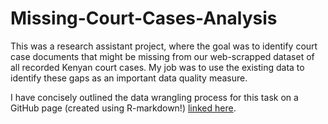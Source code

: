 # Missing-Court-Cases-Analysis
This was a research assistant project, where the goal was to identify court case documents that might be missing from our web-scrapped dataset of all recorded Kenyan court cases. My job was to use the existing data to identify these gaps as an important data quality measure. 

I have concisely outlined the data wrangling process for this task on a GitHub page (created using R-markdown!) [linked here](https://fani-mbozi.github.io/Missing-Court-Cases-Analysis/).
